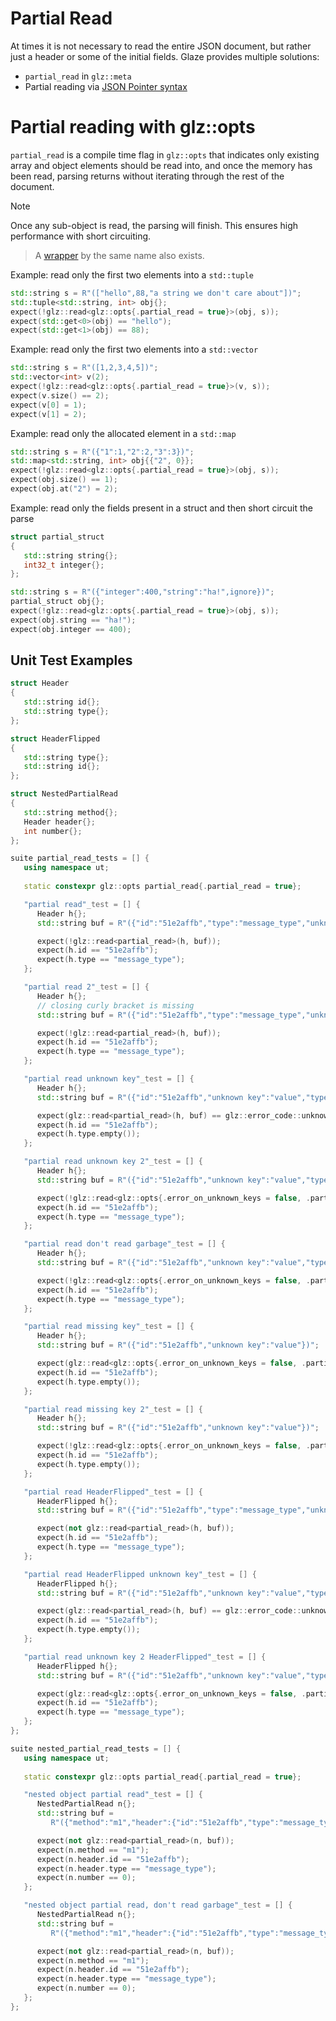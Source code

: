 # Partial Read

At times it is not necessary to read the entire JSON document, but rather just a header or some of the initial fields. Glaze provides multiple solutions:

-  `partial_read` in `glz::meta`
-  Partial reading via [JSON Pointer syntax](./json-pointer-syntax.md)

# Partial reading with glz::opts

`partial_read` is a compile time flag in `glz::opts` that indicates only existing array and object elements should be read into, and once the memory has been read, parsing returns without iterating through the rest of the document.

> [!NOTE]
>
> Once any sub-object is read, the parsing will finish. This ensures high performance with short circuiting.

> A [wrapper](./wrappers.md) by the same name also exists.

Example: read only the first two elements into a `std::tuple`

```c++
std::string s = R"(["hello",88,"a string we don't care about"])";
std::tuple<std::string, int> obj{};
expect(!glz::read<glz::opts{.partial_read = true}>(obj, s));
expect(std::get<0>(obj) == "hello");
expect(std::get<1>(obj) == 88);
```

Example: read only the first two elements into a `std::vector`

```c++
std::string s = R"([1,2,3,4,5])";
std::vector<int> v(2);
expect(!glz::read<glz::opts{.partial_read = true}>(v, s));
expect(v.size() == 2);
expect(v[0] = 1);
expect(v[1] = 2);
```

Example: read only the allocated element in a `std::map`

```c++
std::string s = R"({"1":1,"2":2,"3":3})";
std::map<std::string, int> obj{{"2", 0}};
expect(!glz::read<glz::opts{.partial_read = true}>(obj, s));
expect(obj.size() == 1);
expect(obj.at("2") = 2);
```

Example: read only the fields present in a struct and then short circuit the parse

```c++
struct partial_struct
{
   std::string string{};
   int32_t integer{};
};
```

```c++
std::string s = R"({"integer":400,"string":"ha!",ignore})";
partial_struct obj{};
expect(!glz::read<glz::opts{.partial_read = true}>(obj, s));
expect(obj.string == "ha!");
expect(obj.integer == 400);
```

## Unit Test Examples

```c++
struct Header
{
   std::string id{};
   std::string type{};
};

struct HeaderFlipped
{
   std::string type{};
   std::string id{};
};

struct NestedPartialRead
{
   std::string method{};
   Header header{};
   int number{};
};

suite partial_read_tests = [] {
   using namespace ut;
   
   static constexpr glz::opts partial_read{.partial_read = true};

   "partial read"_test = [] {
      Header h{};
      std::string buf = R"({"id":"51e2affb","type":"message_type","unknown key":"value"})";

      expect(!glz::read<partial_read>(h, buf));
      expect(h.id == "51e2affb");
      expect(h.type == "message_type");
   };

   "partial read 2"_test = [] {
      Header h{};
      // closing curly bracket is missing
      std::string buf = R"({"id":"51e2affb","type":"message_type","unknown key":"value")";

      expect(!glz::read<partial_read>(h, buf));
      expect(h.id == "51e2affb");
      expect(h.type == "message_type");
   };

   "partial read unknown key"_test = [] {
      Header h{};
      std::string buf = R"({"id":"51e2affb","unknown key":"value","type":"message_type"})";

      expect(glz::read<partial_read>(h, buf) == glz::error_code::unknown_key);
      expect(h.id == "51e2affb");
      expect(h.type.empty());
   };

   "partial read unknown key 2"_test = [] {
      Header h{};
      std::string buf = R"({"id":"51e2affb","unknown key":"value","type":"message_type"})";

      expect(!glz::read<glz::opts{.error_on_unknown_keys = false, .partial_read = true}>(h, buf));
      expect(h.id == "51e2affb");
      expect(h.type == "message_type");
   };

   "partial read don't read garbage"_test = [] {
      Header h{};
      std::string buf = R"({"id":"51e2affb","unknown key":"value","type":"message_type"garbage})";

      expect(!glz::read<glz::opts{.error_on_unknown_keys = false, .partial_read = true}>(h, buf));
      expect(h.id == "51e2affb");
      expect(h.type == "message_type");
   };

   "partial read missing key"_test = [] {
      Header h{};
      std::string buf = R"({"id":"51e2affb","unknown key":"value"})";

      expect(glz::read<glz::opts{.error_on_unknown_keys = false, .partial_read = true}>(h, buf) != glz::error_code::missing_key);
      expect(h.id == "51e2affb");
      expect(h.type.empty());
   };

   "partial read missing key 2"_test = [] {
      Header h{};
      std::string buf = R"({"id":"51e2affb","unknown key":"value"})";

      expect(!glz::read<glz::opts{.error_on_unknown_keys = false, .partial_read = true}>(h, buf));
      expect(h.id == "51e2affb");
      expect(h.type.empty());
   };

   "partial read HeaderFlipped"_test = [] {
      HeaderFlipped h{};
      std::string buf = R"({"id":"51e2affb","type":"message_type","unknown key":"value"})";

      expect(not glz::read<partial_read>(h, buf));
      expect(h.id == "51e2affb");
      expect(h.type == "message_type");
   };

   "partial read HeaderFlipped unknown key"_test = [] {
      HeaderFlipped h{};
      std::string buf = R"({"id":"51e2affb","unknown key":"value","type":"message_type"})";

      expect(glz::read<partial_read>(h, buf) == glz::error_code::unknown_key);
      expect(h.id == "51e2affb");
      expect(h.type.empty());
   };

   "partial read unknown key 2 HeaderFlipped"_test = [] {
      HeaderFlipped h{};
      std::string buf = R"({"id":"51e2affb","unknown key":"value","type":"message_type","another_field":409845})";

      expect(glz::read<glz::opts{.error_on_unknown_keys = false, .partial_read = true}>(h, buf) == glz::error_code::none);
      expect(h.id == "51e2affb");
      expect(h.type == "message_type");
   };
};

suite nested_partial_read_tests = [] {
   using namespace ut;
   
   static constexpr glz::opts partial_read{.partial_read = true};

   "nested object partial read"_test = [] {
      NestedPartialRead n{};
      std::string buf =
         R"({"method":"m1","header":{"id":"51e2affb","type":"message_type","unknown key":"value"},"number":51})";

      expect(not glz::read<partial_read>(n, buf));
      expect(n.method == "m1");
      expect(n.header.id == "51e2affb");
      expect(n.header.type == "message_type");
      expect(n.number == 0);
   };

   "nested object partial read, don't read garbage"_test = [] {
      NestedPartialRead n{};
      std::string buf =
         R"({"method":"m1","header":{"id":"51e2affb","type":"message_type","unknown key":"value",garbage},"number":51})";

      expect(not glz::read<partial_read>(n, buf));
      expect(n.method == "m1");
      expect(n.header.id == "51e2affb");
      expect(n.header.type == "message_type");
      expect(n.number == 0);
   };
};
```

